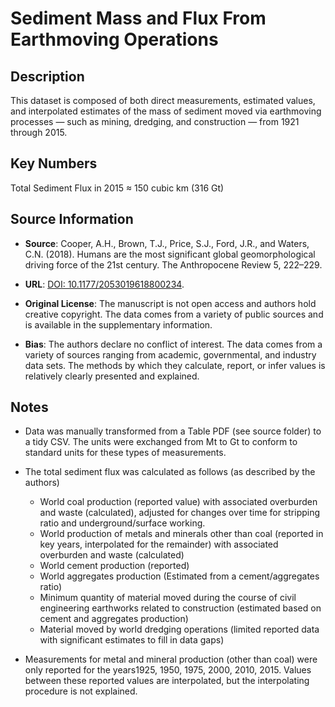 
# Sediment Mass and Flux From Earthmoving Operations

## Description 
This dataset is composed of both direct measurements, estimated values, and 
interpolated estimates of the mass of sediment moved via earthmoving processes —
such as mining, dredging, and construction — from 1921 through 2015.

## Key Numbers
Total Sediment Flux in 2015 ≈ 150 cubic km (316 Gt)

## Source Information
* **Source**: Cooper, A.H., Brown, T.J., Price, S.J., Ford, J.R., and Waters, C.N. (2018). Humans are the most significant global geomorphological driving force of the 21st century. The Anthropocene Review 5, 222–229.
 
* **URL**: [DOI: 10.1177/2053019618800234](https://doi.org/10.1177/2053019618800234). 
* **Original License**: The manuscript is not open access and authors hold creative copyright. The data comes from a variety of public sources and is available in the supplementary information. 
* **Bias**: The authors declare no conflict of interest. The data comes from a  
        variety of sources ranging from academic, governmental, and industry 
        data sets. The methods by which they calculate, report, or infer values 
        is relatively clearly presented and explained.
 

## Notes 

* Data was manually transformed from a Table PDF (see source folder) to a tidy CSV. The units were exchanged from Mt to Gt to conform to standard units for these types
of measurements. 

* The total sediment flux was calculated as follows (as described by the authors)
   + World coal production (reported value) with associated overburden and waste (calculated), adjusted for changes over time for stripping ratio and underground/surface working. 
   + World production of metals and minerals other than coal (reported in key years, interpolated for the remainder) with associated overburden and waste (calculated)
   + World cement production (reported)
   + World aggregates production (Estimated from a cement/aggregates ratio)
   + Minimum quantity of material moved during the course of civil engineering earthworks related to construction (estimated based on cement and aggregates production)
   + Material moved by world dredging operations (limited reported data with significant estimates to fill in data gaps)

* Measurements for metal and mineral production (other than coal) were only reported for the years1925, 1950, 1975, 2000, 2010, 2015. Values between these reported values are interpolated, but the interpolating procedure is not explained. 